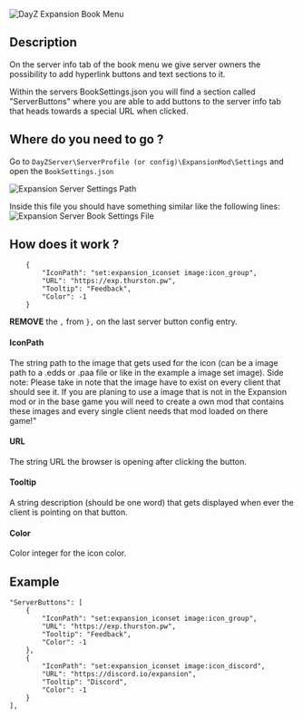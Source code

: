 ![DayZ Expansion Book Menu](https://i.gyazo.com/95b6767f86330d991789c66d47161156.jpg)

## Description
On the server info tab of the book menu we give server owners the possibility to add hyperlink buttons and text sections to it.

Within the servers BookSettings.json you will find a section called "ServerButtons" where you are able to add buttons to the server info tab
that heads towards a special URL when clicked.


## Where do you need to go ?
Go to `DayZServer\ServerProfile (or config)\ExpansionMod\Settings` and open the `BookSettings.json`

![Expansion Server Settings Path](https://i.gyazo.com/13a0d0db7dedd48fc91ee8ba6b5024ab.png)

Inside this file you should have something similar like the following lines:
![Expansion Server Book Settings File](https://i.gyazo.com/f26040b2fa0a05267a15d36831fa819a.png)

## How does it work ?

```
	{
		"IconPath": "set:expansion_iconset image:icon_group",
		"URL": "https://exp.thurston.pw",
		"Tooltip": "Feedback",
		"Color": -1
	}
```
**REMOVE** the `,` from `},` on the last server button config entry.

#### IconPath

The string path to the image that gets used for the icon (can be a image path to a .edds or .paa file or like in the example a image set image).
Side note: Please take in note that the image have to exist on every client that should see it. If you are planing to use a image that is not in the Expansion mod or in the base game you will need to create a own mod that contains these images and every single client needs that mod loaded on there game!"

#### URL

The string URL the browser is opening after clicking the button.

#### Tooltip

A string description (should be one word) that gets displayed when ever the client is pointing on that button.

#### Color

Color integer for the icon color.


## Example

```
"ServerButtons": [
	{
		"IconPath": "set:expansion_iconset image:icon_group",
		"URL": "https://exp.thurston.pw",
		"Tooltip": "Feedback",
		"Color": -1
	},
	{
		"IconPath": "set:expansion_iconset image:icon_discord",
		"URL": "https://discord.io/expansion",
		"Tooltip": "Discord",
		"Color": -1
	}
],
```